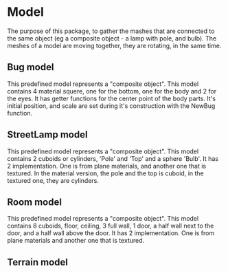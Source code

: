 # Model

The purpose of this package, to gather the mashes that are connected to the same object (eg a composite object - a lamp with pole, and bulb). The meshes of a model are moving together, they are rotating, in the same time.

## Bug model

This predefined model represents a "composite object". This model contains 4 material squere, one for the bottom, one for the body and 2 for the eyes. It has getter functions for the center point of the body parts. It's initial position, and scale are set during it's construction with the NewBug function.

## StreetLamp model

This predefined model represents a "composite object". This model contains 2 cuboids or cylinders, 'Pole' and 'Top' and a sphere 'Bulb'. It has 2 implementation. One is from plane materials, and another one that is textured. In the material version, the pole and the top is cuboid, in the textured one, they are cylinders.

## Room model

This predefined model represents a "composite object". This model contains 8 cuboids, floor, ceiling, 3 full wall, 1 door, a half wall next to the door, and a half wall above the door. It has 2 implementation. One is from plane materials and another one that is textured.

## Terrain model
